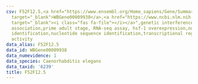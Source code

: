 ```yaml
---
csv: F52F12.5,<a href="https://www.ensembl.org/Homo_sapiens/Gene/Summary?db=core;g=WBGene00009938"
  target="_blank">WBGene00009938</a>,<a href="https://www.ncbi.nlm.nih.gov/pubmed/30894454"
  target="_blank"><i class="fas fa-file"></i></a>",genetic interference,functional
  association,prime adult stage, RNA-seq assay, hsf-1 overexpression,nucleotide sequence
  identification,nucleotide sequence identification,transcriptional regulation,up-regulates
  activity
data_alias: F52F12.5
data_id: WBGene00009938
data_numevidence: 1
data_species: Caenorhabditis elegans
data_taxid: '6239'
title: F52F12.5
---
```

